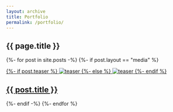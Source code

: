 ```yaml
---
layout: archive
title: Portfolio
permalink: /portfolio/
---
```


<div class="article-header">
	<div class="page-title">
		<h2>{{ page.title }}</h2>
	</div>
</div>
<div class="div-5-high"></div>
<div class="portfolio-tiles-grid">
	{%- for post in site.posts -%}
		{%- if post.layout == "media" %}
		<article class="portfolio-tile col">
			<a href="{{ site.url }}{{ post.url }}" title="{{ post.title }}" class="portfolio-link">
				<p class="post-teaser">
					{%- if post.teaser %}
					<img src="{{ site.imagekiturl }}{{ site.images }}400x250.gif" data-src="{{ site.imagekiturl }}{{ site.images }}{{ post.teaser }}" alt="teaser">
					{%- else %}
					<img src="{{ site.imagekiturl }}{{ site.images }}400x250.gif" data-src="{{ site.imagekiturl }}{{ site.images }}{{ site.teaser }}" alt="teaser">
					{%- endif %}
				</p>
				<h2 class="post-title">{{ post.title }}</h2>
			</a>
		</article><!-- /.tile -->
		{%- endif -%}
	{%- endfor %}
</div><!-- /.tiles -->
